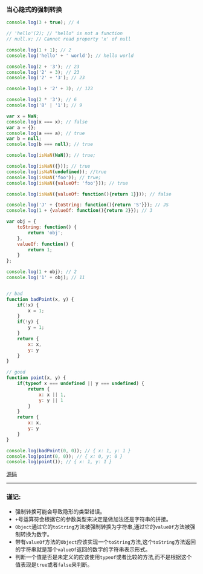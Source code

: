 ### 当心隐式的强制转换

```javascript
console.log(3 + true); // 4

// 'hello'(2); // "hello" is not a function
// null.x; // Cannot read property 'x' of null

console.log(1 + 1); // 2
console.log('hello' + ' world'); // hello world

console.log(2 + '3'); // 23
console.log('2' + 3); // 23
console.log('2' + '3'); // 23

console.log(1 + '2' + 3); // 123

console.log(2 * '3'); // 6
console.log('8' | '1'); // 9

var x = NaN;
console.log(x === x); // false
var a = {};
console.log(a === a); // true
var b = null;
console.log(b === null); // true

console.log(isNaN(NaN)); // true;

console.log(isNaN({})); // true
console.log(isNaN(undefined)); //true
console.log(isNaN('foo')); // true;
console.log(isNaN({valueOf: 'foo'})); // true

console.log(isNaN({valueOf: function(){return 1}})); // false

console.log('J' + {toString: function(){return 'S'}}); // JS
console.log(1 + {valueOf: function(){return 2}}); // 3

var obj = {
    toString: function() {
        return 'obj';
    },
    valueOf: function() {
        return 1;
    }
};

console.log(1 + obj); // 2
console.log('1' + obj); // 11


// bad
function badPoint(x, y) {
    if(!x) {
        x = 1;
    }
    if(!y) {
        y = 1;
    }
    return {
        x: x,
        y: y
    }
}

// good
function point(x, y) {
    if(typeof x === undefined || y === undefined) {
        return {
            x: x || 1,
            y: y || 1
        }
    }
    return {
        x: x,
        y: y
    }
}

console.log(badPoint(0, 0)); // { x: 1, y: 1 }
console.log(point(0, 0)); // { x: 0, y: 0 }
console.log(point()); // { x: 1, y: 1 }
```
[源码](item3/demo.js)

-----
### 谨记:

+ 强制转换可能会导致隐形的类型错误。
+ `+`号运算符会根据它的参数类型来决定是做加法还是字符串的拼接。
+ `Object`通过它的`toString`方法被强制转换为字符串,通过它的`valueOf`方法被强制转换为数字。
+ 带有`valueOf`方法的`Object`应该实现一个`toString`方法,这个`toString`方法返回的字符串就是那个`valueOf`返回的数字的字符串表示形式。
+ 判断一个值是否是未定义的应该使用`typeof`或者比较的方法,而不是根据这个值表现是`true`或者`false`来判断。
